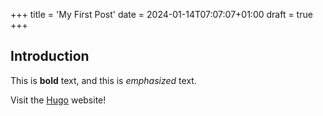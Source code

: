 +++
title = 'My First Post'
date = 2024-01-14T07:07:07+01:00
draft = true
+++


## Introduction

This is **bold** text, and this is *emphasized* text.

Visit the [Hugo](https://gohugo.io) website!